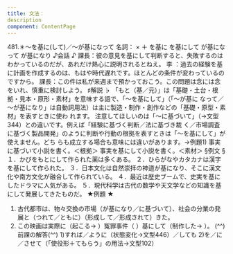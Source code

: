 ```yaml
---
title: 文法：
description
component: ContentPage
---
```



481.＊～を基に(して)／～が基になって
名詞： × ＋ を基に を基にして が基になって が基になり
♪会話 ♪
課長：彼の意見を基にして判断すると、失敗するのはわかっているのだが、あれだけ熱心に説明されるとねえ。 李 ：過去の経験を基に計画を作成するのは、もはや時代遅れです。ほとんどの条件が変わっているのですから。 課長：この件は私が来週まで預かっておこう。この問題は念には念をいれ、慎重に検討しよう。
♯解説 ♭
「もと（基／元）」は「基礎・土台・根拠・見本・原形・素材」を意味する語で、「～を基にして」（「～が基に なって／～が基になり」は自動詞用法）は主に製造・制作・創作などの「基礎・原型・素材」を表すときに使わ れます。
注意してほしいのは「～に基づいて」（→文型 344）との違いです。例えば「経験に基づく判断／法に基づき裁 く／市場調査に基づく製品開発」のように判断や行動の根拠を表すときは「～を基にして」が使えません。どち らも成立する場合も意味には違いがあります。→例題1)
事実に基づいて小説を書く。＜根拠＞ 事実を基にして小説を書く。＜素材＞
§例文 §
１．かびをもとにして作られた薬は多くある。
２．ひらがなやカタカナは漢字を基にして作られた。
３．日本文化は自然崇拝の神道が基になり、そこに漢文化や南方文化が融合して作られている。
４．最近は歴史ブームで、史実を基にしたドラマに人気がある。
５．現代科学は古代の数学や天文学などの知識を基にして発展してきたものだ。
★例題 ★
1) 古代都市は、物々交換の市場（が基になり／に基づいて）、社会の分業の発展と（つれて／ともに）（形成し
て／形成されて）きた。    
2) この映画は実際に（起こる→ ）冤罪事件（ ）基にして（制作した→ ）。
(^^)前課の解答(^^)
1)すれば／ように（状態変化→文型446）／しても
2)を／に／させて（「使役形＋てもらう」の用法→文型102）
